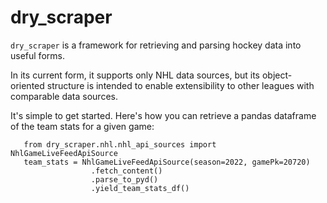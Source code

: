 # dry_scraper

`dry_scraper` is a framework for retrieving and parsing hockey data into useful forms.

In its current form, it supports only NHL data sources, but its object-oriented structure is intended to enable
extensibility to other leagues with comparable data sources.

It's simple to get started. Here's how you can retrieve a pandas dataframe of the team stats for a given game:

```
   from dry_scraper.nhl.nhl_api_sources import NhlGameLiveFeedApiSource
   team_stats = NhlGameLiveFeedApiSource(season=2022, gamePk=20720)
                  .fetch_content()
                  .parse_to_pyd()
                  .yield_team_stats_df()
```